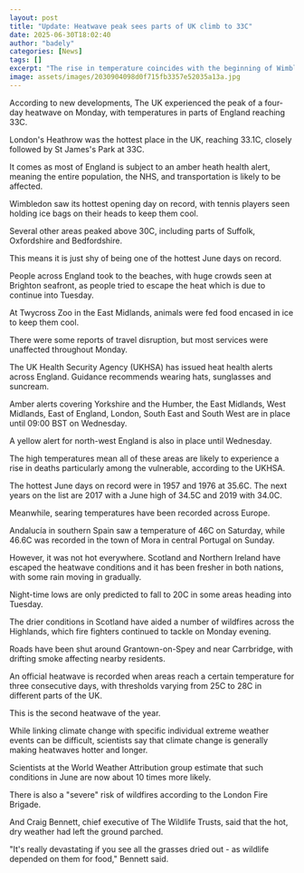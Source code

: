 ```yaml
---
layout: post
title: "Update: Heatwave peak sees parts of UK climb to 33C"
date: 2025-06-30T18:02:40
author: "badely"
categories: [News]
tags: []
excerpt: "The rise in temperature coincides with the beginning of Wimbledon and the end of the Glastonbury festival."
image: assets/images/2030904098d0f715fb3357e52035a13a.jpg
---
```


According to new developments, The UK experienced the peak of a four-day heatwave on Monday, with temperatures in parts of England reaching 33C.

London's Heathrow was the hottest place in the UK, reaching 33.1C, closely followed by St James's Park at 33C.

It comes as most of England is subject to an amber heath health alert, meaning the entire population, the NHS, and transportation is likely to be affected. 

Wimbledon saw its hottest opening day on record, with tennis players seen holding ice bags on their heads to keep them cool.

Several other areas peaked above 30C, including parts of Suffolk, Oxfordshire and Bedfordshire.

This means it is just shy of being one of the hottest June days on record. 

People across England took to the beaches, with huge crowds seen at Brighton seafront, as people tried to escape the heat which is due to continue into Tuesday. 

At Twycross Zoo in the East Midlands, animals were fed food encased in ice to keep them cool. 

There were some reports of travel disruption, but most services were unaffected throughout Monday. 

The UK Health Security Agency (UKHSA) has issued heat health alerts across England. Guidance recommends wearing hats, sunglasses and suncream.

Amber alerts covering Yorkshire and the Humber, the East Midlands, West Midlands, East of England, London, South East and South West are in place until 09:00 BST on Wednesday.  

A yellow alert for north-west England is also in place until Wednesday.

The high temperatures mean all of these areas are likely to experience a rise in deaths particularly among the vulnerable, according to the UKHSA.

The hottest June days on record were in 1957 and 1976 at 35.6C. The next years on the list are 2017 with a June high of 34.5C and 2019 with 34.0C.

Meanwhile, searing temperatures have been recorded across Europe. 

Andalucía in southern Spain saw a temperature of 46C on Saturday, while 46.6C was recorded in the town of Mora in central Portugal on Sunday.

However, it was not hot everywhere. Scotland and Northern Ireland have escaped the heatwave conditions and it has been fresher in both nations, with some rain moving in gradually.

Night-time lows are only predicted to fall to 20C in some areas heading into Tuesday.

The drier conditions in Scotland have aided a number of wildfires across the Highlands, which fire fighters continued to tackle on Monday evening. 

Roads have been shut around Grantown-on-Spey and near Carrbridge, with drifting smoke affecting nearby residents. 

An official heatwave is recorded when areas reach a certain temperature for three consecutive days, with thresholds varying from 25C to 28C in different parts of the UK.

This is the second heatwave of the year. 

While linking climate change with specific individual extreme weather events can be difficult, scientists say that climate change is generally making heatwaves hotter and longer.

Scientists at the World Weather Attribution group estimate that such conditions in June are now about 10 times more likely. 

There is also a "severe" risk of wildfires according to the London Fire Brigade. 

And Craig Bennett, chief executive of The Wildlife Trusts, said that the hot, dry weather had left the ground parched. 

"It's really devastating if you see all the grasses dried out - as wildlife depended on them for food," Bennett said. 

